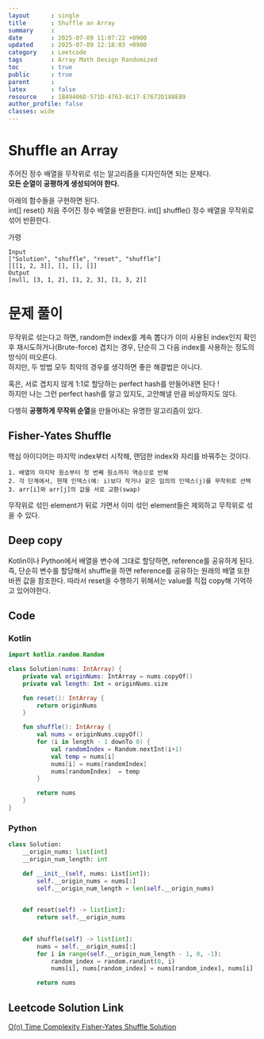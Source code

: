 ```yaml
---
layout      : single
title       : Shuffle an Array
summary     : 
date        : 2025-07-09 11:07:22 +0900
updated     : 2025-07-09 12:18:03 +0900
category    : Leetcode
tags        : Array Math Design Randomized
toc         : true
public      : true
parent      : 
latex       : false
resource    : 1B49406D-571D-4763-8C17-E7672D188E89
author_profile: false
classes: wide
---
```


# Shuffle an Array
주어진 정수 배열을 무작위로 섞는 알고리즘을 디자인하면 되는 문제다.  
**모든 순열이 공평하게 생성되어야 한다.**

아래의 함수들을 구현하면 된다.  
int[] reset() 처음 주어진 정수 배열을 반환한다.
int[] shuffle() 정수 배열을 무작위로 섞어 반환한다. 

가령
```
Input
["Solution", "shuffle", "reset", "shuffle"]
[[[1, 2, 3]], [], [], []]
Output
[null, [3, 1, 2], [1, 2, 3], [1, 3, 2]]
```

# 문제 풀이
무작위로 섞는다고 하면, random한 index를 계속 뽑다가 이미 사용된 index인지 확인 후 재시도하거나(Brute-force)
겹치는 경우, 단순히 그 다음 index를 사용하는 정도의 방식이 떠오른다.  
하지만, 두 방법 모두 최악의 경우를 생각하면 좋은 해결법은 아니다.

혹은, 서로 겹치지 않게 1:1로 할당하는 perfect hash를 만들어내면 된다 !  
하지만 나는 그런 perfect hash를 알고 있지도, 고안해낼 만큼 비상하지도 않다.  

다행히 **공평하게 무작위 순열**을 만들어내는 유명한 알고리즘이 있다.  

## Fisher-Yates Shuffle
핵심 아이디어는 마지막 index부터 시작해, 랜덤한 index와 자리를 바꿔주는 것이다. 
```
1. 배열의 마지막 원소부터 첫 번째 원소까지 역순으로 반복
2. 각 단계에서, 현재 인덱스(예: i)보다 작거나 같은 임의의 인덱스(j)를 무작위로 선택
3. arr[i]와 arr[j]의 값을 서로 교환(swap)
```
무작위로 섞인 element가 뒤로 가면서 이미 섞인 element들은 제외하고 무작위로 섞을 수 있다.  


## Deep copy
Kotlin이나 Python에서 배열을 변수에 그대로 할당하면, reference를 공유하게 된다.  
즉, 단순히 변수를 할당해서 shuffle을 하면 reference를 공유하는 원래의 배열 또한 바뀐 값을 참조한다.
따라서 reset을 수행하기 위해서는 value를 직접 copy해 기억하고 있어야한다.


## Code

### Kotlin
```kotlin
import kotlin.random.Random

class Solution(nums: IntArray) {
    private val originNums: IntArray = nums.copyOf()
    private val length: Int = originNums.size

    fun reset(): IntArray {
	    return originNums
    }

    fun shuffle(): IntArray {
	    val nums = originNums.copyOf()
	    for (i in length - 1 downTo 0) {
            val randomIndex = Random.nextInt(i+1)
            val temp = nums[i]
            nums[i] = nums[randomIndex]
            nums[randomIndex]  = temp
        }

        return nums
    }
}
```

### Python
```python
class Solution:
    __origin_nums: list[int]
    __origin_num_length: int

    def __init__(self, nums: List[int]):
        self.__origin_nums = nums[:]
        self.__origin_num_length = len(self.__origin_nums)
        

    def reset(self) -> list[int]:
        return self.__origin_nums
        

    def shuffle(self) -> list[int]:
        nums = self.__origin_nums[:]
        for i in range(self.__origin_num_length - 1, 0, -1):
            random_index = random.randint(0, i)
            nums[i], nums[random_index] = nums[random_index], nums[i]

        return nums
```

## Leetcode Solution Link
[O(n) Time Complexity Fisher-Yates Shuffle Solution](https://leetcode.com/problems/shuffle-an-array/solutions/6937237/on-time-complexity-fisher-yates-shuffle-qk3rp)
 
